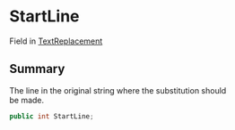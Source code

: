 # StartLine

Field in [TextReplacement](yarn.compiler.upgrader.textreplacement.md)

## Summary

The line in the original string where the substitution should\
be made.

```csharp
public int StartLine;
```
